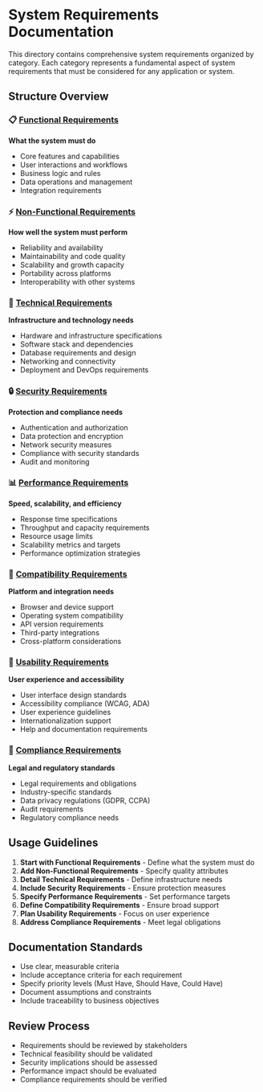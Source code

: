 # System Requirements Documentation

This directory contains comprehensive system requirements organized by category. Each category represents a fundamental aspect of system requirements that must be considered for any application or system.

## Structure Overview

### 📋 [Functional Requirements](./functional/)
**What the system must do**
- Core features and capabilities
- User interactions and workflows
- Business logic and rules
- Data operations and management
- Integration requirements

### ⚡ [Non-Functional Requirements](./non-functional/)
**How well the system must perform**
- Reliability and availability
- Maintainability and code quality
- Scalability and growth capacity
- Portability across platforms
- Interoperability with other systems

### 🔧 [Technical Requirements](./technical/)
**Infrastructure and technology needs**
- Hardware and infrastructure specifications
- Software stack and dependencies
- Database requirements and design
- Networking and connectivity
- Deployment and DevOps requirements

### 🔒 [Security Requirements](./security/)
**Protection and compliance needs**
- Authentication and authorization
- Data protection and encryption
- Network security measures
- Compliance with security standards
- Audit and monitoring

### 📊 [Performance Requirements](./performance/)
**Speed, scalability, and efficiency**
- Response time specifications
- Throughput and capacity requirements
- Resource usage limits
- Scalability metrics and targets
- Performance optimization strategies

### 🔄 [Compatibility Requirements](./compatibility/)
**Platform and integration needs**
- Browser and device support
- Operating system compatibility
- API version requirements
- Third-party integrations
- Cross-platform considerations

### 👥 [Usability Requirements](./usability/)
**User experience and accessibility**
- User interface design standards
- Accessibility compliance (WCAG, ADA)
- User experience guidelines
- Internationalization support
- Help and documentation requirements

### 📜 [Compliance Requirements](./compliance/)
**Legal and regulatory standards**
- Legal requirements and obligations
- Industry-specific standards
- Data privacy regulations (GDPR, CCPA)
- Audit requirements
- Regulatory compliance needs

## Usage Guidelines

1. **Start with Functional Requirements** - Define what the system must do
2. **Add Non-Functional Requirements** - Specify quality attributes
3. **Detail Technical Requirements** - Define infrastructure needs
4. **Include Security Requirements** - Ensure protection measures
5. **Specify Performance Requirements** - Set performance targets
6. **Define Compatibility Requirements** - Ensure broad support
7. **Plan Usability Requirements** - Focus on user experience
8. **Address Compliance Requirements** - Meet legal obligations

## Documentation Standards

- Use clear, measurable criteria
- Include acceptance criteria for each requirement
- Specify priority levels (Must Have, Should Have, Could Have)
- Document assumptions and constraints
- Include traceability to business objectives

## Review Process

- Requirements should be reviewed by stakeholders
- Technical feasibility should be validated
- Security implications should be assessed
- Performance impact should be evaluated
- Compliance requirements should be verified
